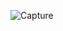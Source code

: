 ![Capture](https://user-images.githubusercontent.com/68140538/103036086-e7b4f200-458e-11eb-8d51-9f32b1e55735.PNG)
